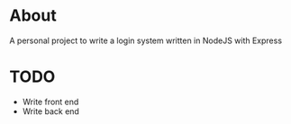 # About
 A personal project to write a login system written 
 in NodeJS with Express


# TODO
 - Write front end
 - Write back end

